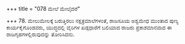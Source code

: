 +++
title = "078 ಮೇಲೆ ಮೇಲೈದರೆ"

+++
78. ಮೇಲುಮೇಲಕ್ಕೆ ಬರುತ್ತಿರಲು ನಕ್ಷತ್ರಮಾಲೆಗಳಂತೆ, ರಾಜಸೂಯ ಅಶ್ವಮೇಧ ಮುಂತಾದ ಪುಣ್ಯ ಕಾರ್ಯಕೈಗೊಂಡವರು, ಯುದ್ಧದಲ್ಲಿ ವೈರಿಗಳ ಖಡ್ಗಧಾರೆಗೆ ಬಲಿಯಾದ ರಾಜರು  ಪ್ರಕಾಶಮಾನವಾದ ಈ ರಾಜಗೃಹಗಳಲ್ಲಿರುವುದನ್ನು ತೋರಿಸಿದನು.